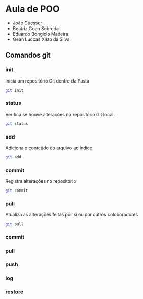 # Aula de POO

- João Guesser
- Beatriz Coan Sobreda
- Eduardo Bongiolo Madeira
- Gean Luccas Xisto da Silva

## Comandos git

### init
Inicia um repositório Git dentro da Pasta
```bash
git init
```

### status
Verifica se houve alterações no repositório Git local.
```bash
git status
```

### add
Adiciona o conteúdo do arquivo ao índice 
```bash 
git add
```
### commit
Registra alterações no repositório
```bash 
git commit
```
### pull
Atualiza as alterações feitas por si ou por outros coloboradores
```bash
git pull
```
### commit 
### pull
### push
### log 
### restore
